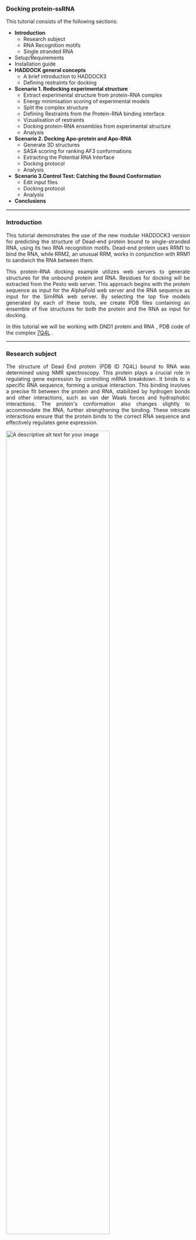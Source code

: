 ### Docking protein-ssRNA 

<div style="text-align: justify;">
This tutorial consists of the following sections:

* **Introduction**
  * Research subject
  * RNA Recognition motifs
  * Single stranded RNA
* Setup/Requirements 
* Installation guide 
* **HADDOCK general concepts**
  * A brief introduction to HADDOCK3
  * Defining restraints for docking
* **Scenario 1. Redocking experimental structure**
  * Extract experimental structure from protein-RNA complex
  * Energy minimisation scoring of experimental models
  * Split the complex structure
  * Defining Restraints from the Protein-RNA binding interface
  * Vizualisation of restraints
  * Docking protein-RNA ensembles from experimental structure
  * Analysis 
* **Scenario 2. Docking Apo-protein and Apo-RNA** 
  * Generate 3D structures
  * SASA scoring for ranking AF3 conformations
  * Extracting the Potential RNA Interface 
  * Docking protocol 
  * Analysis 
* **Scenario 3.Control Test: Catching the Bound Conformation**
  * Edit input files
  * Docking protocol
  * Analysis
* **Conclusions** 
<hr style="border: none; border-top: 2px solid lightgray; width: 100%;">

### Introduction

<p style="text-align: justify;"> This tutorial demonstrates the use of the new modular HADDOCK3 version for predicting the structure of Dead-end protein bound to single-stranded RNA, using its two RNA recognition motifs. Dead-end protein uses RRM1 to bind the RNA, while RRM2, an unusual RRM, works in conjunction with RRM1 to sandwich the RNA between them.

This protein-RNA docking example utilizes web servers to generate structures for the unbound protein and RNA.  Residues for docking will be extracted from the Pesto web server. This approach begins with the protein sequence as input for the AlphaFold web server and the RNA sequence as input for the SimRNA web server. By selecting the top five models generated by each of these tools, we create PDB files containing an ensemble of five structures for both the protein and the RNA as input for docking.</p>

In this tutorial we will be working with  DND1 protein and RNA , PDB code of the complex [7Q4L](https://www.ebi.ac.uk/pdbe/entry/pdb/7q4l) .

<hr style="border: none; border-top: 1.2px solid lightgray; width: 100%;">

### Research subject
<p style="text-align: justify;">The structure of Dead End protein (PDB ID 7Q4L) bound to RNA was determined using NMR spectroscopy. This protein plays a crucial role in regulating gene expression by controlling mRNA breakdown. It binds to a specific RNA sequence, forming a unique interaction. This binding involves a precise fit between the protein and RNA, stabilized by hydrogen bonds and other interactions, such as van der Waals forces and hydrophobic interactions. The protein's conformation also changes slightly to accommodate the RNA, further strengthening the binding. These intricate interactions ensure that the protein binds to the correct RNA sequence and effectively regulates gene expression.
</p>


 <img src="/figures/course/7q4l_complex.png" alt="A descriptive alt text for your image" width="75%">

<hr style="border: none; border-top: 1.2px solid lightgray; width: 100%;">

### RNA recognition motifs 
<p style="text-align: justify;"> RNA recognition motifs (RRMs) are versatile protein domains that play a pivotal role in recognizing and binding RNA molecules. They are characterized by a conserved structure consisting of four beta-strands and two alpha-helices. The RRM's ability to recognize RNA stems from its capacity to form specific interactions with the RNA backbone and individual nucleotides.</p>


<img src="/figures/course/protein_rrms.png" alt="A descriptive alt text for your image" width="75%">

<hr style="border: none; border-top: 1.2px solid lightgray; width: 100%;">

### Single stranded RNA 
<p style="text-align: justify;"> The RNA bound to the Dead End protein (PDB ID 7Q4L) is a relatively short, single-stranded molecule. While it does not form complex secondary structures like hairpins or loops, it adopts a specific conformation upon binding to the protein. This induced-fit model, revealed by the 7Q4L structure, shows that the RNA molecule adapts its shape to optimize interactions with the protein. The RNA's flexibility allows it to bend and twist, forming specific contacts with the protein's amino acid side chains. </p>


<img src="/figures/course/rna_7q4l.png" alt="A descriptive alt text for your image" width="75%">
<br>
<hr style="border: none; border-top: 2px solid lightgray; width: 100%;">

### Setup/Requirements

In order to have all the files from this tutorial , including already run docking protocols download the .zip file: [download TUTORIAL](https://github.com/roxanavas/protein_rna_tutorial/archive/refs/heads/main.zip)

* `haddock3`: Contains HADDOCK3 configuration and job files for the various scenarios in this tutorial
* `pdbs`: Contains the pre-processed PDB files
* `restraints`: Contains the interface information and the correspond restraint files for HADDOCK
* `docking_results`: Contains pre-calculated run results for the various scenarios in this tutorial
* `emscoring`: Contains all the emscoring run results 
* `sasa_scoring`: Contains all the SASA run results
* `scripts`: Contains a variety of scripts used in this tutorial
* `vmd_scripts`: Special scripts for visualisation with VMD
* `AF3_results`: Contains all the AF3 output files 
* `simrna_results`: Contains all the SimRNA output files

<hr style="border: none; border-top: 2px solid lightgray; width: 100%;">

### Installation guide 

First thing to do after creating an account for NMRBOX --> [CREATE NEW ACCOUNT](https://nmrhub.org/register?returnUrl=https:%2F%2Fnmrbox.nmrhub.org%2Fsignup), check out their [GETTING STARTED](https://nmrbox.nmrhub.org/pages/getting-started) tutorial to have you virtual machine setup ready. 
On this virtual machine we will need a few things to be installed. 
* `Miniconda`: Download and install Miniconda 
    
       wget https://repo.anaconda.com/miniconda/Miniconda3-latest-Linux-x86_64.sh -O miniconda.sh && bash miniconda.sh
    Activate miniconda3:     `source miniconda3/bin/activate`


* `Haddock3`: Install Haddock3 with miniconda 

  * Create and activate new haddock environment:

        conda create -n haddock3 python=3.9
        conda activate haddock3

  * Install HADDOCK3:

        pip install haddock3 

  *  **CNS** setup 

          wget -O cns.linux https://surfdrive.surf.nl/files/index.php/s/sJg6mmzHWES4x1o/download
     * copy binary file in haddock 

           cp <my-cns-binary> /home/testuser/.venv/lib/python3.9/site-packages/haddock/bin/cns

* `pymol`: Install pymol package for a script we use later on 


        conda install -c conda-forge pymol-open-source

* `Haddock-restraints`:

       wget -qO- "https://github.com/haddocking/haddock-restraints/releases/download/v0.8.1/haddock-restraints-v0.8.1-x86_64-unknown-linux-musl.tar.gz" | tar -xz


* `VMD`: it is already installed on NMRBOX machines

<hr style="border: none; border-top: 2px solid lightgray; width: 100%;">

### HADDOCK general concepts

HADDOCK (see [https://www.bonvinlab.org/software/haddock2.4](https://www.bonvinlab.org/software/haddock2.4))
is a collection of python scripts derived from ARIA ([https://aria.pasteur.fr](https://aria.pasteur.fr))
that harness the power of CNS (Crystallography and NMR System – [https://cns-online.org](https://cns-online.org))
for structure calculation of molecular complexes. What distinguishes HADDOCK from other docking software is its ability,
inherited from CNS, to incorporate experimental data as restraints and use these to guide the docking process alongside
traditional energetics and shape complementarity. Moreover, the intimate coupling with CNS endows HADDOCK with the
ability to actually produce models of sufficient quality to be archived in the Protein Data Bank.

A central aspect to HADDOCK is the definition of Ambiguous Interaction Restraints or AIRs. These allow the
translation of raw data such as NMR chemical shift perturbation or mutagenesis experiments into distance
restraints that are incorporated in the energy function used in the calculations. AIRs are defined through
a list of residues that fall under two categories: active and passive. Generally, active residues are those
of central importance for the interaction, such as residues whose knockouts abolish the interaction or those
where the chemical shift perturbation is higher. Throughout the simulation, these active residues are
restrained to be part of the interface, if possible, otherwise incurring in a scoring penalty. Passive residues
are those that contribute for the interaction, but are deemed of less importance. If such a residue does
not belong in the interface there is no scoring penalty. Hence, a careful selection of which residues are
active and which are passive is critical for the success of the docking.

<hr style="border: none; border-top: 1.2px solid lightgray; width: 100%;">

### A brief introduction to HADDOCK3


HADDOCK3 is the next generation integrative modelling software in the
long-lasting HADDOCK project. It represents a complete rethinking and rewriting
of the HADDOCK2.X series, implementing a new way to interact with HADDOCK and
offering new features to users who can now define custom workflows.

In the previous HADDOCK2.x versions, users had access to a highly
parameterisable yet rigid simulation pipeline composed of three steps:
`rigid-body docking (it0)`, `semi-flexible refinement (it1)`, and `final refinement (itw)`.

<figure style="text-align: center;">
<img width="75%" src="https://www.bonvinlab.org/education/HADDOCK3/HADDOCK3-antibody-antigen/HADDOCK2-stages.png">
</figure>

In HADDOCK3, users have the freedom to configure docking workflows into
functional pipelines by combining the different HADDOCK3 modules, thus
adapting the workflows to their projects. HADDOCK3 has therefore developed to
truthfully work like a puzzle of many pieces (simulation modules) that users can
combine freely. To this end, the “old” HADDOCK machinery has been modularized,
and several new modules added, including third-party software additions. As a
result, the modularization achieved in HADDOCK3 allows users to duplicate steps
within one workflow (e.g., to repeat twice the `it1` stage of the HADDOCK2.x
rigid workflow).

Note that, for simplification purposes, at this time, not all functionalities of
HADDOCK2.x have been ported to HADDOCK3, which does not (yet) support NMR RDC,
PCS and diffusion anisotropy restraints, cryo-EM restraints and coarse-graining.
Any type of information that can be converted into ambiguous interaction
restraints can, however, be used in HADDOCK3, which also supports the
*ab initio* docking modes of HADDOCK.

<figure style="text-align: center;">
<img width="75%" src="https://www.bonvinlab.org/education/HADDOCK3/HADDOCK3-antibody-antigen/HADDOCK3-workflow-scheme.png">
</figure>

To keep HADDOCK3 modules organized, we catalogued them into several
categories. But, there are no constraints on piping modules of different
categories.

The main module categories are "topology", "sampling", "refinement",
"scoring", and "analysis". There is no limit to how many modules can belong to a
category. Modules are added as developed, and new categories will be created
if/when needed. You can access the HADDOCK3 documentation page for the list of
all categories and modules. Below is a summary of the available modules:

* **Topology modules**
    * `topoaa`: *generates the all-atom topologies for the CNS engine.*
* **Sampling modules**
    * `rigidbody`: *Rigid body energy minimization with CNS (`it0` in haddock2.x).*
    * `lightdock`: *Third-party glow-worm swam optimization docking software.*
* **Model refinement modules**
    * `flexref`: *Semi-flexible refinement using a simulated annealing protocol through molecular dynamics simulations in torsion angle space (`it1` in haddock2.x).*
    * `emref`: *Refinement by energy minimisation (`itw` EM only in haddock2.4).*
    * `mdref`: *Refinement by a short molecular dynamics simulation in explicit solvent (`itw` in haddock2.X).*
* **Scoring modules**
    * `emscoring`: *scoring of a complex performing a short EM (builds the topology and all missing atoms).*
    * `mdscoring`: *scoring of a complex performing a short MD in explicit solvent + EM (builds the topology and all missing atoms).*
* **Analysis modules**
    * `caprieval`: *Calculates CAPRI metrics (i-RMSD, l-RMSD, Fnat, DockQ) with respect to the top scoring model or reference structure if provided.*
    * `clustfcc`: *Clusters models based on the fraction of common contacts (FCC)*
    * `rmsdmatrix`: *Calculates the pairwise RMSD matrix between all the models generated in the previous step.*
    * `ilrmsdmatrix`: *Calculates the pairwise interface-ligand RMSD matrix between all the models generated in the previous step.*
    * `clustrmsd`: *Clusters models based on pairwise RMSD matrix calculated with the `rmsdmatrix`/`ilrmsdmatrix` module.*
    * `seletop`: *Selects the top N models from the previous step.*
    * `seletopclusts`: *Selects top N clusters from the previous step.*
    * `contactmap`: *Generates a contact map for the models generated in the previous step.*
    * `alascan`: *Performs an alanine scanning on the models generated in the previous step.*

The HADDOCK3 workflows are defined in simple configuration text files, similar to the TOML format but with extra features.
Contrarily to HADDOCK2.X which follows a rigid (yet highly parameterisable)
procedure, in HADDOCK3, you can create your own simulation workflows by
combining a multitude of independent modules that perform specialized tasks.

<hr style="border: none; border-top: 2px solid lightgray; width: 100%;">

### Defining restraints for docking

Before setting up the docking we need first to generate distance restraint files
in a format suitable for HADDOCK.  HADDOCK uses [CNS](https://cns-online.org/) as computational
engine. A description of the format for the various restraint types supported by
HADDOCK can be found in our [Nature Protocol](https://www.nature.com/articles/s41596-024-01011-0.epdf?sharing_token=UHDrW9bNh3BqijxD2u9Xd9RgN0jAjWel9jnR3ZoTv0O8Cyf_B_3QikVaNIBRHxp9xyFsQ7dSV3t-kBtpCaFZWPfnuUnAtvRG_vkef9o4oWuhrOLGbBXJVlaaA9ALOULn6NjxbiqC2VkmpD2ZR_r-o0sgRZoHVz10JqIYOeus_nM%3D) paper, Box 4.

Distance restraints are defined as:

<pre style="background-color:#DAE4E7">
assign (selection1) (selection2) distance, lower-bound correction, upper-bound correction
</pre>

The lower limit for the distance is calculated as: distance minus lower-bound
correction and the upper limit as: distance plus upper-bound correction.  The
syntax for the selections can combine information about chainID - `segid`
keyword -, residue number - `resid` keyword -, atom name - `name` keyword.
Other keywords can be used in various combinations of OR and AND statements.
Please refer for that to the [online CNS manual](http://cns-online.org/v1.3/).

We will shortly explain in this section how to generate both ambiguous
interaction restraints (AIRs) and specific distance restraints for use in
HADDOCK illustrating two scenarios:

* **Haddock-restraints interface extracted from the 7q4l complex within a distance of 4.5 A**
* **Pesto webserver using the dead-end protein**

<hr style="border: none; border-top: 2px solid lightgray; width: 100%;">

### Scenario 1. Redocking experimental structure

In this experiment, we use HADDOCK3 to investigate the binding mode of the DND1 protein in complex with a single stranded RNA, as determined experimentally and extracted from the PDB database. The PDB file contains the atomic coordinates of the complex, providing a detailed structural model with precise spatial positions of all atoms.
We will extract the protein and RNA components from the PDB structure, preserving their experimentally determined bound conformation. Using these two structures, we will perform a docking workflow (outlined below) to simulate their interaction and assess the docking results.



<img src="/figures/course/Scenario_1_workflow.png" alt="A descriptive alt text for your image" width="95%">
<br>
<hr style="border: none; border-top: 1.2px solid lightgray; width: 100%;">

### 1. Extract experimental structure from protein-RNA complex

    pdb_fetch 7q4l | pdb_keepcoord |pdb_delhetatm |pdb_reres -1 > reference.pdb

Let's examine the reference; the PDB file contains 20 models, from which we need to select the best 5 candidates for our ensemble redocking protocol. This selection can be made by running an EMscoring in HADDOCK3.

<hr style="border: none; border-top: 1.2px solid lightgray; width: 100%;">

### 2. Energy minimisation scoring of experimental models 

EMscoring in HADDOCK3 evaluates the quality of conformations by scoring them based on electrostatic and van der Waals interactions, as well as solvent accessibility. This helps rank the conformations and select the most energetically favorable poses for further analysis.
   
    # ====================================================================
    # directory in which the scoring will be done
    run_dir = "emscoring_reference"
    
    # execution mode
    ncores = 30
    mode = "local"
    
    # Self contained rundir (to avoid problems with long filename paths)
    self_contained = true

    # ensemble of different complexes to be scored
    molecules = ["reference.pdb"]
    
    # ====================================================================
    # Parameters for each stage are defined below
    
    [topoaa]
    
    [emscoring]
    tolerance = 20
    per_interface_scoring = true

    # ====================================================================
The table with the emscoring can be found in the docking directory ~/emscoring_reference/1_emscoring/emscoring.tsv


<img src="/figures/course/emscore_table.png" alt="A descriptive alt text for your image" width="75%">
<br>

<hr style="border: none; border-top: 1.2px solid lightgray; width: 100%;">

### 3. Split the complex structure
* Selection of top 5 ranked conformations based on EM Scoring

      pdb_selmodel -19,16,11,9,20 reference.pdb > reference_5.pdb

* Selection of top 5 protein and RNA models from complex

      pdb_selchain -A reference.pdb |pdb_selmodel -19,16,11,9,20 > protein_5.pdb

      pdb_selchain -B reference.pdb |pdb_selmodel -19,16,11,9,20 > rna_5.pdb

<hr style="border: none; border-top: 1.2px solid lightgray; width: 100%;">

### 4. Defining Restraints from the Protein-RNA binding interface

* extract the interface using **haddock-restraints**, the reference file is needed and the cutoff for the interface.

    haddock-restraints interface reference.pdb 4.5

The output shows the residue numbers for chain A (protein) and chain B(RNA) that are present in the interface. 

    Chain A: [1, 2, 28, 29, 30, 31, 51, 52, 53, 55, 56, 80, 82, 83, 84, 85, 86, 87, 88, 90, 91, 92, 93, 94, 95, 96, 107, 111, 112, 120, 122, 123, 124, 125, 126, 127, 128, 129, 181, 182, 185, 186, 188, 189, 192, 193, 206, 207, 209, 210, 211]
    Chain B: [228, 229, 230, 231, 232, 233, 234, 235]

The extracted residues from the specified interface will be added in the extracted_interface_4.5.json

    cp ~/restraints/default.json   extracted_interface_4.5.json

* insert the residues from **haddock-restraints** for chain A as active and passive for chain B.

        "id": 1,
        "chain": "A",
        "active": [1, 2, 28, 29, 30, 31, 51, 52, 53, 55, 56, 80, 82, 83, 84, 85, 86, 87, 88, 90, 91, 92, 93, 94, 95, 96, 107, 111, 112, 120, 122, 123, 124, 125, 126, 127, 128, 129, 181, 182, 185, 186, 188, 189, 192, 193, 206, 207, 209, 210, 211],
    
        "id": 2,
        "chain": "B",
        "passive": [228, 229, 230, 231, 232, 233, 234, 235],

## 
Generate the restraints file using the residues as active residues for the docking.

    haddock-restraints tbl extracted_interface_4.5.json > active_residues_4.5.tbl

<hr style="border: none; border-top: 1.2px solid lightgray; width: 100%;">

### Visualization of restraints with VMD

Residue visualization is essential to confirm that only those directly involved in binding are considered. Notably, the residues vary across the five structures analyzed, reflecting structural dynamics. In particular, the shifting tail of RRM1 appears to influence the residues involved in the binding.
<br> The VMD script used is in ~/vmd_scripts/view_restraints.tcl .

<br>


<img src="/figures/course/haddock_restraints.gif" alt="A descriptive alt text for your image" width="100%">
<br>

<hr style="border: none; border-top: 1.2px solid lightgray; width: 100%;">

### 5. Docking protein-RNA ensembles from experimental structure 

For the docking we will need our protein_5.pdb rna_5.pdb and reference_5.pdb and the restraints file generated before and the docking configuration files with all the steps and parameters.

      # ====================================================================
      #     Redocking experimental structure 7Q4L, top 5 models
      # ====================================================================
      
      # directory name of the run
      run_dir = "redocking_ens_5"
      
      # local mode
      mode = "local"
      ncores = 50
      # Self contained rundir (to avoid problems with long filename paths)
      self_contained = true
      
      # molecules to be docked
      molecules =  [
                    "protein_5.pdb",
                    "rna_5.pdb"
      ]
      
      # ====================================================================
      # Parameters for the various stages
      # ====================================================================
      [topoaa]
      
      [rigidbody]
      # surface ambig restraints
      ambig_fname = "active_residues_4.5.tbl"
      # Number of models to generate
      sampling = 10000
      
      [clustfcc]
      min_population = 4
      
      [seletopclusts]
      ## select all the clusters
      top_cluster = 5
      ## select the best 10 models of each cluster
      top_models = 10
      
      [caprieval]
      reference_fname = "reference_5.pdb"
      allatoms = True
      
      [flexref]
      # Acceptable percentage of model failures
      tolerance = 5
      ambig_fname = "active_residues_4.5.tbl"
      dnarest_on=True
      
      [emref]
      # surface ambig restraints
      ambig_fname = "active_residues_4.5.tbl"
      
      [clustfcc]
      
      [seletopclusts]
      top_cluster = 5
      
      [caprieval]
      reference_fname = "reference_5.pdb"
      allatoms = True
      
      # ====================================================================
           
Run your first **HADDOCK3** protocol 

    haddock3 redocking_5_ens.cfg

<hr style="border: none; border-top: 1.2px solid lightgray; width: 100%;">

### 6. Analysis of results based on CAPRI analysis
CAPRI (Critical Assessment of PRedicted Interactions) is a crucial, community-driven evaluation platform for protein-protein docking methods like HADDOCK3.  It provides a standardized way to assess the accuracy of HADDOCK3's predictions by comparing them to experimentally determined structures.

The workflow output includes:
*    **Log** file: Run information, including timings at the end.
*    **analysis** directory:** Plots and a comprehensive report (report.html).
*    **data** directory: Input PDB and restraint files.
*    **toppar** directory: Force field files (self-contained mode only).
*    **traceback** directory: traceback.tsv links models across workflow steps.
*    Module directories (e.g., 08_seletopclusts): Output PDB files. Subdirectories (e.g., cluster_1) contain ranked clusters, with origin information in a text file (e.g., seletopclusts.txt).
*    **XX_caprieval** directories: capri_ss.tsv file with model names, rankings, and statistics (score, iRMSD, Fnat, lRMSD, ilRMSD, DockQ). These are the best source for ranking and HADDOCK score information.


<img src="/figures/course/capri_table.png" alt="A descriptive alt text for your image" width="75%">
<br>

Insights on the other score in the CAPRI analysis like HADDOCK3 score, i-rmsd, DOCkQ.

`capri_ss.tsv` file contains model-specific statistics:
* `score`: HADDOCK score.
* `irmsd`: Interface RMSD.
*  `fnat`: Fraction of native contacts.
*  `lrmsd`: Ligand RMSD.
*  `ilrmsd`: Interface-ligand RMSD.
*  `dockq`: DockQ score (0-1 scale).
*  Other terms: `bsa` (buried surface area), `elec` (electrostatic energy), `vdw` (van der Waals energy), `desolv` (desolvation energy).

CAPRI quality definitions:

*    **Acceptable:** i-RMSD < 4Å or l-RMSD < 10Å and Fnat > 0.1 (0.23 < DOCKQ < 0.49)
*    **Medium:** i-RMSD < 2Å or l-RMSD < 5Å and Fnat > 0.3 (0.49 < DOCKQ < 0.8)
*    **High:** i-RMSD < 1Å or l-RMSD < 1Å and Fnat > 0.5 (DOCKQ > 0.8)

Cluster statistics  are in capri_clt.tsv:

*    **cluster_rank**: Cluster rank.
*    **cluster_id**: Cluster ID (1 = largest).
*    **n**: Number of models in the cluster.
*    Averages and standard deviations for score, iRMSD, Fnat, lRMSD, DockQ, etc.

HTML reports in the analysis/XX_caprieval directories provide a user-friendly way to view these results.


<img src="/figures/course/capri_plots.png" alt="A descriptive alt text for your image" width="95%">
<img src="/figures/course/capri_plots_2.png" alt="A descriptive alt text for your image" width="95%">
<br>

After analyzing the capri table and plots, it's crucial to examine the structure. The image shows the top-ranked docking model superimposed on the 1st scored reference model.

<img src="/figures/course/redocked_vs_ref.png" alt="A descriptive alt text for your image" width="75%">
<br>
<hr style="border: none; border-top: 2px solid lightgray; width: 100%;">


### Scenario 2. Docking Apo-protein and Apo-RNA 

After achieving good results with redocking, we now face the challenge of building a protein-RNA complex without prior structural data. Using only the **FASTA** files for the RNA and protein, we can predict their 3D structures.
In this scenario, we will show you the capabilities and challenges of using computational tools, including web-based servers, to generate these structures and perform docking to form a protein-RNA complex.

<br>


<img src="/figures/course/Scenario_2_workflow.png" alt="A descriptive alt text for your image" width="95%">
<br>
<hr style="border: none; border-top: 1.2px solid lightgray; width: 100%;">

### 1. Generate 3D structures
**1.1. Generate RNA conformations**  <br>
SimRNA is a computational tool that simulates RNA folding and predicts its 3D structure. It simplifies the complex RNA molecule into a coarse-grained representation, reducing computational cost. By using statistical potentials and Monte Carlo simulations, SimRNA explores the possible conformations of RNA and selects the most likely structure. Additional experimental data, like secondary structure predictions, can be incorporated to refine the model.
This step is done on the **SimRNAweb.2.0**  with the default settings on the webserver, the input for the run is just the RNA sequence from the 7Q4L experiment in the PDB database from the FASTA file. 

    >7Q4L_2|Chain B|RNA (5'-R(*CP*UP*UP*AP*UP*UP*UP*G)-3')|Homo sapiens (9606)
    CUUAUUUG


As our RNA is single stranded and we don't want any base-pairing in our structure in SimRNA webserver we will provide:

    Hard secondary structure restraints:
      xxxxxxxx

The SimRNA  webserver: https://genesilico.pl/SimRNAweb/ <br>
For the tutorial, if there are any issues when running the webserver the results generated by us are provided in ~/simrna_results/ .


Create a directory named simrna_results/ and copy all the generated PDB files containing the RNA structures into it. Then, execute the following command. This command will generate an ensemble, update the chain identifier from "A" to "B" (since chain A is reserved for the protein in our complex), and renumber the residues starting from 228. This renumbering helps avoid overlap with the protein residues when generating the HADDOCK restraints file.


    pdb_mkensemble rna_7q4l-3fca3605_sim_thrs0.80A_*  |pdb_rplchain  -A:B |pdb_reres  -228 > simrna_5.pdb

<hr style="border: none; border-top: 1.2px solid lightgray; width: 100%;">

**1.2. Generate protein conformations**  <br>
**AF3** is a webserver that uses the advanced AlphaFold3 model to predict protein structures with high accuracy. Simply submit an amino acid sequence through its easy-to-use interface, and the server processes it on remote hardware to deliver a detailed 3D model. This simplicity and reliability make AF3 a valuable tool for protein research and drug discovery.

The input protein sequence for AF3:

    >7Q4L_1|Chain A|Dead end protein homolog 1|Homo sapiens (9606)
    GAMERVNPENKAALEAWVRETGIRLVQVNGQRKYGGPPPGWVGSPPPAGSEVFIGRLPQDVYEHQLIPLFQRVGRLYEFRLMMTFSGLNRGFAYARYSSRRGAQAAIATLHNHPLRPSCPLLVCRSTEKCELSVDGLPPNLTRSALLLALQPLGPGLQEARLLPSPGPAPGQIALLKFSSHRAAAMAKKALVEGQSHLCGEQVAVEWLKPDLKQRLRQQLVGPFLRS

AF3 webserver: https://alphafoldserver.com/

<img src="/figures/course/af3_web.png" alt="A descriptive alt text for your image" width="100%">
<br>

**pLDDT** (Predicted Local Distance Difference Test) is a confidence score ranging from 0 to 100, indicating how reliable the local structure prediction is for each residue. According to the AlphaFold Protein Structure Database:

*    90-100 → High accuracy, well-structured region
*    70-90 → Good backbone prediction, generally reliable
*    50-70 → Low confidence, should be interpreted with caution
*    <50 → Very low confidence, likely disordered and unreliable

**PAE** (Predicted Aligned Error) measures the **expected positional error** between residue pairs and is visualized as a 2D plot.It indicates how confidently AlphaFold predicts the relative positioning of different residues or domains.

* Low PAE values suggest that AlphaFold confidently predicts the relative positioning of residues or domains.
* High PAE values indicate uncertainty in domain orientation, meaning their positions relative to each other should not be interpreted as definitive.

For this case, we performed five separate AlphaFold experiments using different random seeds ranging from 10 to 1000, and labeled them as follows:
  * protein_e1_t1_10
  * protein_e1_t2_50
  * protein_e1_t3_100
  * protein_e1_t4_500
  * protein_e1_t5_1000 </br>
Select all 5 runs and save them as a zip file from the AF3 webserver.
These files need some processing, unzip all files in a new directory AF3_results/


         mkdir -p AF3_results && unzip ~/Downloads/fold_protein.zip  -d AF3_results


In this  directory we will find the 5 directories with the AF3 results in .cif format that need to be tranformed in an ensemble pdb file.
In order to do this, use the cif_to_pdb.py from ~/scripts/cif_to_pdb.py. This script is looking inside all AF3_results directories and generates the .pdb files from all .cif files.

    python ~/scripts/cif_to_pdb.py ~/path_to/AF3_results
After all AF3 results are in pdb format we can generate the ensemble using the command :

      pdb_mkensemble protein_e1_t1_10/*.pdb protein_e1_t2_50/*.pdb protein_e1_t3_100/*.pdb protein_e1_t4_500/*.pdb protein_e1_t5_1000/*.pdb  > af_ens.pdb

<hr style="border: none; border-top: 1.2px solid lightgray; width: 100%;">

### 2. SASA scoring for ranking AF3 conformations
Previous research on RRMS proteins has shown that the β-sheet region plays a key role in RNA binding, as the amino acids in this region are primarily responsible for interacting with RNA. Since we need five structures for ensemble docking with RNA, we'll pick the ones with the best shape complementarity to make complex formation easier. To do this, we'll first extract the β-sheet residues from the structure using VMD.

    vmd -e extract_betasheet.tcl 

Next, we'll calculate **surface accessibility scores** for all AlphaFold conformations using the HADDOCK3 protocol. Based on these scores, the top five conformations will be selected for further docking.
The SASA score is calculated by evaluating the accessibility of residues. The score represents the sum of residues that are categorized as either buried or accessible, and how well each residue fits into the correct category.

The accessibility score is calculated as:

* **buried residues** are those that are not exposed to solvent, typically involved in hydrophobic interactions.
* **accessible residues** are those that are exposed to the solvent, often involved in hydrogen bonding or other interactions with the environment.

* manually select the residues from **betasheet_resids.txt** insert into ~/haddock3/sasa_scoring_af.cfg 
     
          # ====================================================================
          # directory in which the scoring will be done
          run_dir = "sasa_scoring_af"
    
          # execution mode
          ncores = 50
          mode = "local"
          # Self contained rundir (to avoid problems with long filename paths)
          self_contained = true
    
          # ensemble of different complexes to be scored
          molecules = ["af_ens.pdb",]
          # ====================================================================
          # Parameters for each stage are defined below
        
          [topoaa]
        
          [sasascore]
          resdic_accessible_A =["insert you residues here"]
          probe_radius = 2.5
        
          # ====================================================================

Run the SASA scoring protocol using the following command:
      
      haddock3 sasa_scoring_af.cfg


Once the protocol has finished, you can visualize the results as shown below:
<br>

<img src="/figures/course/sasa_score.png" alt="A descriptive alt text for your image" width="95%">
<br>
This image illustrates how the SASA score increases from 53, with the domains far apart, to 60 when the RNA recognition domains come closer, reducing the available space for RNA binding.
<br>
<br>

<img src="/figures/course/str_sasa_scoring.png" alt="A descriptive alt text for your image" width="95%">
<br>
<br>
 
After running the script we extract the top 5 structures and generate an ensemble file for the docking.

    pdb_mkensemble fold_t1_7q4l_10_model_2.pdb fold_t1_7q4l_10_model_3.pdb fold_t2_7q4l_20_model_2.pdb fold_t1_7q4l_10_model_1.pdb fold_t1_7q4l_10_model_0.pdb > af3_5.pdb

<hr style="border: none; border-top: 1.2px solid lightgray; width: 100%;">

### 3. Extracting the Potential RNA Interface 

Residue selection for HADDOCK is guided by **PeSTo**, which predicts RNA-binding sites using the ensemble structure af_5.pdb as input. The webserver visualizes residues colored by their predicted probability of RNA interaction. We prioritize those with high scores (>0.80) and ensure spatial distribution across the protein surface to capture the potential binding interface.

<br>
<img src="/figures/course/pesto_structure.png" width="100%">
<br>

From the **PeSTo** table we chose the residues with a value > 0.80, we extract them manually and input in a json file for the haddock-restraints to generate the ambiguos file for the docking. 
* A small issue here is that **PeSTo** gives different resid number as in our structure the protein starts from resid 9 not 1 we have to make sure the aminoacids have the same ids in our pdb for the docking. 

We download the **PeSTo** file from the webserver and extract the residues based on the occupancy in the **pesto** output. 
To extract the list of residues we run the script. The output from pesto is a pdb file that in webserver issues can be found in ~/pdbs/

    python ~/scripts/extract_residues_pesto.py pesto_prediction.pdb 0.80    

Output : 

    These are all residues : [3, 4, 27, 28, 29, 30, 31, 49, 51, 53, 55, 56, 57, 59, 80, 82, 83, 84, 85, 86, 87, 88, 89, 90, 91, 92, 94, 111, 112, 118, 120, 121, 122, 123, 124, 125, 126, 127, 129, 185, 186, 189]

* create a new pesto_res.json file with the new residues.

      cp default.json pesto_res.json

* insert the residues from **PeSTo** into the active chain A , and add the RNA residue numbers as passive chain B 


        "id": 1,
        "chain": "A",
        "active": [1, 2, 3, 4, 27, 28, 30, 53, 55, 56, 59, 83, 84, 85, 86, 88, 89, 90, 91, 92, 94, 118, 119, 120, 182, 185],
    
        "id": 2,
        "chain": "B",
        "passive": [228, 229, 230, 231, 232, 233, 234, 235],


The residues will be processed in the **haddock-restraints** to get the restraints file for the docking. 

    haddock-restraints tbl pesto_restraints.json  > pesto_residues_80.tbl

<hr style="border: none; border-top: 1.2px solid lightgray; width: 100%;">

### 4. Docking protocol 
To dock the apo protein and apo RNA conformations, the protocol will be adjusted. One key change from our initial redocking protocol is setting **randremoval** to False. Previously, this option randomly removed residues to try to improve the structure’s energy pose. However, since the generated structures don’t have bound conformations, we need to keep all active residues in the docking process. <br>
In this scenario, CAPRI evaluation is performed without a reference structure, so the best docking complex is ranked solely based on its lowest energy score.

      # ====================================================================
      #    Docking of ens 5 AF protein and ens 5 simrna
      # ====================================================================
      
      # directory name of the run
      run_dir = "apo_ens_5"
      
      # local mode
      mode = "local"
      ncores = 50
      # Self contained rundir (to avoid problems with long filename paths)
      self_contained = true
      
      # molecules to be docked
      molecules =  [
      "af_5.pdb",
      "simrna_5.pdb"
      ]
      
      # ====================================================================
      # Parameters for the various stages
      # ====================================================================
      [topoaa]
      
      [rigidbody]
      # surface ambig restraints
      ambig_fname = "pesto_residues_80.tbl"
      # Number of models to generate
      sampling = 10000
      randremoval = False
      
      [clustfcc]
      min_population = 4
      
      [seletopclusts]
      ## select all the clusters
      top_cluster = 10
      ## select the best 10 models of each cluster
      top_models = 10
      
      [caprieval]
      allatoms = True
      
      [flexref]
      # Acceptable percentage of model failures
      tolerance = 5
      ambig_fname = "pesto_residues_80.tbl"
      dnarest_on=True
      randremoval = False
      
      [emref]
      # surface ambig restraints
      ambig_fname = "pesto_residues_80.tbl"
      randremoval = False
      
      [clustfcc]
      
      [seletopclusts]
      top_cluster = 10
      
      [caprieval]
      allatoms = True
      
      [caprieval]
      reference_fname = "reference_5.pdb"
      allatoms = True
      
      # ====================================================================

<hr style="border: none; border-top: 1.2px solid lightgray; width: 100%;">

### 5. Analysis of docked complexes
Additionally, we perform an extra CAPRI evaluation by adding the reference structure, allowing us to compare the results with the initial experiment. These evaluations will help highlight the challenges of determining a complex structure from apo protein and apo RNA using solely computational methods.


<img src="/figures/course/apo_capri_table.png" width="75%">
<img src="/figures/course/apo_capri_plots.png" width="95%">
<img src="/figures/course/apo_capri_plots_2.png" width="95%">
<br>

Visualisation of the new results , 1st ranked model by caprieval in HADDOCK3 superimposed to the best ranked reference from experimental data.

<br>

<img src="/figures/course/apo_vs_ref.png" width="95%">
<br>

<hr style="border: none; border-top: 2px solid lightgray; width: 100%;">

### Scenario 3. Control Test: Catching the Bound Conformation
For this we will need some editing to our files , so that we include in the input structures 1 protein and 1 RNA in bound conformations. This way we will get a new ensemble of top 4 AF and top 4 Simrna adding the complex structures as the 5th conformation to be docked. In order to do this let's first edit the pdb input files.
### 1. Edit input files
* new protein ensemble 
  
      pdb_selmodel -2,3,4,18 af_5.pdb > af_4.pdb
      pdb_selmodel -9 protein_5.pdb > protein_1.pdb
      pdb_merge protein_1.pdb af_4.pdb |pdb_keepcoord > af_4_p_1.pdb

* new RNA ensemble 
   
      pdb_selmodel -1,2,3,4 simrna_5.pdb > simrna_4.pdb
      pdb_selmodel -9 rna_5.pdb > rna_1.pdb
      pdb_merge rna_1.pdb simrna_4.pdb |pdb_keepcoord > simrna_4_r_1.pdb

<hr style="border: none; border-top: 1.2px solid lightgray; width: 100%;">

### 2. Docking protocol 
 For the control we will use the exact protocol as for the apo docking just with the new input files we just edited before.

      # ====================================================================
      #   Docking of ens 4 AF +1 bound protein and ens 4 simrna +1 bound RNA
      # ====================================================================
      
      # directory name of the run
      run_dir = "control_apo_vs_bound"
      
      # local mode
      mode = "local"
      ncores = 50
      # Self contained rundir (to avoid problems with long filename paths)
      self_contained = true
      
      # molecules to be docked
      molecules =  [
      "af_4_p_1.pdb",
      "simrna_4_r_1.pdb"
      ]
      
      # ====================================================================
      # Parameters for the various stages
      # ====================================================================
      [topoaa]

      [rigidbody]
      # surface ambig restraints
      ambig_fname = "pesto_residues_80.tbl"
      randremoval = False
      # Number of models to generate
      sampling = 10000
      
      [clustfcc]
      min_population = 1
      
      [seletopclusts]
      ## select all the clusters
      top_cluster = 10
      ## select the best 10 models of each cluster
      top_models = 10
      
      [caprieval]
      allatoms = True
      
      [flexref]
      # Acceptable percentage of model failures
      tolerance = 5
      ambig_fname = "pesto_residues_80.tbl"
      randremoval = False
      dnarest_on=True
      
      [emref]
      # surface ambig restraints
      ambig_fname = "pesto_residues_80.tbl"
      randremoval = False
      
      [clustfcc]
      
      [seletopclusts]
      top_cluster = 10
      
      [caprieval]
      allatoms = True
      
      [caprieval]
      reference_fname = "reference_5.pdb"
      allatoms = True
      
      # ====================================================================

<hr style="border: none; border-top: 1.2px solid lightgray; width: 100%;">

### 3.Analysis
When evaluating the docking results, our goal is to determine whether the bound conformations of the protein–RNA complex are represented among the top-ranked models, and whether rigid-body docking successfully captured shape complementarity between the binding partners.

We begin by examining the CAPRI table to identify the highest-performing models, then use the traceback file to trace each model back to its corresponding input structure. The traceback file can be found here:

    control_apo_vs_bound/traceback/traceback.tsv
<br>
<img src="/figures/course/capri_control.png" width="75%">
<img src="/figures/course/control_plot.png" width="75%">
<img src="/figures/course/control_plot_2.png" width="75%">
<br>

As we can see, the protein aligns very well with the bound structure, but the RNA does not adopt the correct bound conformation. This suggests that the docking approach may lack the flexibility needed to account for the conformational changes required for binding—especially on the RNA side. The image shows the first-ranked docked model superimposed with the first reference model.

<br>
<img src="/figures/course/control_apo_vs_bound.png" width="75%">
<br>

<hr style="border: none; border-top: 2px solid lightgray; width: 100%;">

### Conclusions
* **Protein–RNA Complex Challenges:** Protein–RNA interactions often involve diverse and cooperative binding modes—particularly in systems with multiple RNA Recognition Motifs (RRMs)—that may deviate from classical recognition patterns.

* **Impact of Protein Conformations:** The input protein structure strongly influences docking results. Certain conformations are better suited to the RNA binding interface, while others lead to weaker or less accurate interactions.

* **RNA Flexibility:** Single-stranded RNA can undergo significant conformational changes upon binding. Capturing this behavior is challenging for rigid-body docking protocols, especially when refinement time is limited.

* **Advantages of Modular Workflows:** Combining tools like PESTO with tailored HADDOCK3 modules allows for more efficient, targeted docking setups and can lead to better prediction outcomes.
